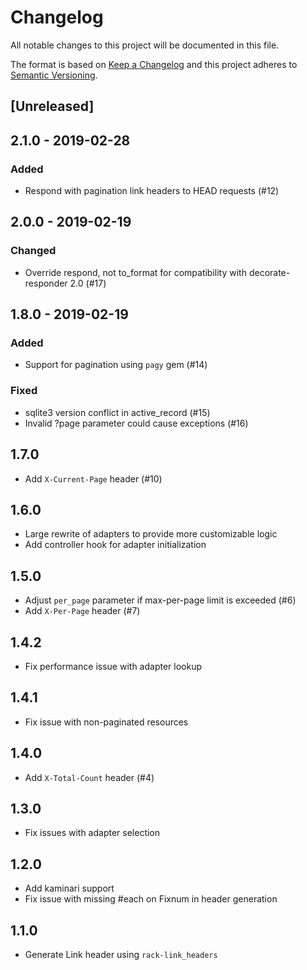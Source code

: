 # Changelog
All notable changes to this project will be documented in this file.

The format is based on [Keep a Changelog](http://keepachangelog.com/en/1.0.0/)
and this project adheres to [Semantic Versioning](http://semver.org/spec/v2.0.0.html).

## [Unreleased]

## 2.1.0 - 2019-02-28
### Added
* Respond with pagination link headers to HEAD requests (#12)

## 2.0.0 - 2019-02-19
### Changed
* Override respond, not to_format for compatibility with decorate-responder 2.0 (#17)

## 1.8.0 - 2019-02-19
### Added
* Support for pagination using `pagy` gem (#14)

### Fixed
* sqlite3 version conflict in active_record (#15)
* Invalid ?page parameter could cause exceptions (#16)

## 1.7.0

* Add `X-Current-Page` header (#10)

## 1.6.0

* Large rewrite of adapters to provide more customizable logic
* Add controller hook for adapter initialization

## 1.5.0

* Adjust `per_page` parameter if max-per-page limit is exceeded (#6)
* Add `X-Per-Page` header (#7)

## 1.4.2

* Fix performance issue with adapter lookup

## 1.4.1

* Fix issue with non-paginated resources

## 1.4.0

* Add `X-Total-Count` header (#4)

## 1.3.0

* Fix issues with adapter selection

## 1.2.0

* Add kaminari support
* Fix issue with missing #each on Fixnum in header generation

## 1.1.0

* Generate Link header using `rack-link_headers`
